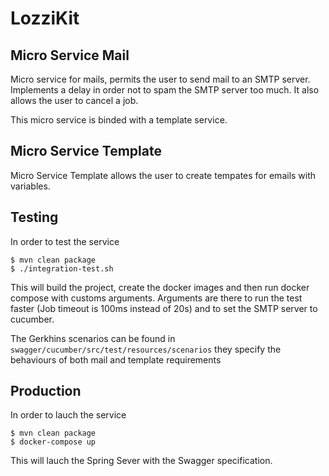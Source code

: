 # LozziKit
## Micro Service Mail
Micro service for mails, permits the user to send mail to an SMTP server. Implements a delay in order not to spam the SMTP server too much. It also allows the user to cancel a job.

This micro service is binded with a template service.

## Micro Service Template
Micro Service Template allows the user to create tempates for emails with variables.

## Testing
In order to test the service
```
$ mvn clean package
$ ./integration-test.sh
```

This will build the project, create the docker images and then run docker compose with customs arguments.
Arguments are there to run the test faster (Job timeout is 100ms instead of 20s) and to set the SMTP server to cucumber.

The Gerkhins scenarios can be found in ` swagger/cucumber/src/test/resources/scenarios ` they specify the behaviours of both mail and template requirements

## Production
In order to lauch the service
```
$ mvn clean package
$ docker-compose up
```

This will lauch the Spring Sever with the Swagger specification.
